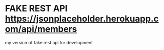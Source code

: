 # FAKE REST API https://jsonplaceholder.herokuapp.com/api/members
my version of fake rest api for development

